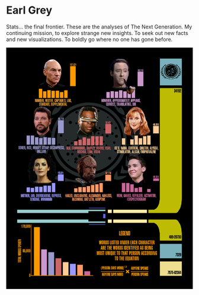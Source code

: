 # Earl Grey
Stats... the final frontier. These are the analyses of The Next Generation. My continuing mission, to explore strange new insights. To seek out new facts and new visualizations. To boldly go where no one has gone before.

![Star Trek TNG visualization](https://github.com/EmersonYe/Earl-Grey/raw/master/visualization/data_sheet_final.png)
